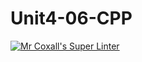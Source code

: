 # Unit4-06-CPP
[![Mr Coxall's Super Linter](https://github.com/ICS3U-C-Programming-Remy-S/Unit4-06-CPP/workflows/Mr%20Coxall's%20Super%20Linter/badge.svg)](https://github.com/ICS3U-C-Programming-Remy-S/Unit4-06-CPP/actions/)
